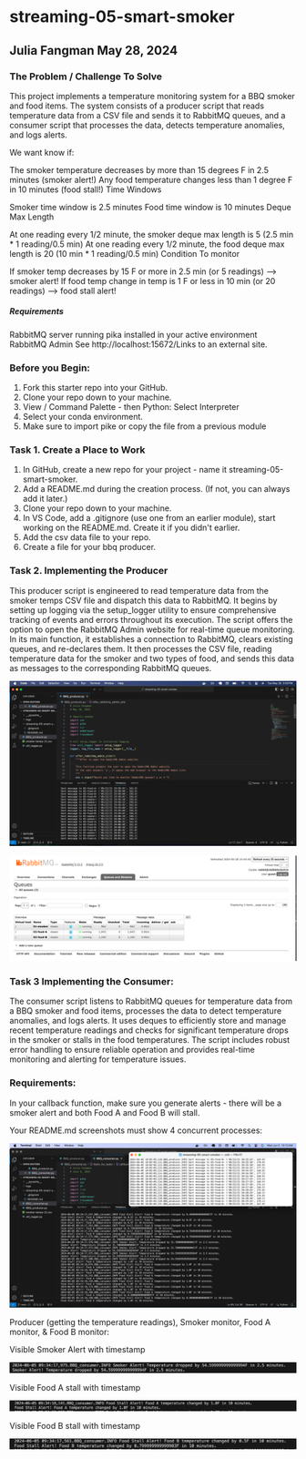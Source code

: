 # streaming-05-smart-smoker 
## Julia Fangman    May 28, 2024


### The Problem / Challenge To Solve
This project implements a temperature monitoring system for a BBQ smoker and food items. The system consists of a producer script that reads temperature data from a CSV file and sends it to RabbitMQ queues, and a consumer script that processes the data, detects temperature anomalies, and logs alerts.

We want know if:

The smoker temperature decreases by more than 15 degrees F in 2.5 minutes (smoker alert!)
Any food temperature changes less than 1 degree F in 10 minutes (food stall!)
Time Windows

Smoker time window is 2.5 minutes
Food time window is 10 minutes
Deque Max Length

At one reading every 1/2 minute, the smoker deque max length is 5 (2.5 min * 1 reading/0.5 min)
At one reading every 1/2 minute, the food deque max length is 20 (10 min * 1 reading/0.5 min) 
Condition To monitor

If smoker temp decreases by 15 F or more in 2.5 min (or 5 readings)  --> smoker alert!
If food temp change in temp is 1 F or less in 10 min (or 20 readings)  --> food stall alert!

##### Requirements
RabbitMQ server running
pika installed in your active environment
RabbitMQ Admin
See http://localhost:15672/Links to an external site.

### Before you Begin: 
1. Fork this starter repo into your GitHub.
2. Clone your repo down to your machine.
3. View / Command Palette - then Python: Select Interpreter
4. Select your conda environment.
5. Make sure to import pike or copy the file from a previous module

### Task 1. Create a Place to Work
1. In GitHub, create a new repo for your project - name it streaming-05-smart-smoker.
2. Add a README.md during the creation process. (If not, you can always add it later.)
3. Clone your repo down to your machine. 
4. In VS Code, add a .gitignore (use one from an earlier module), start working on the README.md. Create it if you didn't earlier.
5. Add the csv data file to your repo. 
6. Create a file for your bbq producer.


### Task 2. Implementing the Producer 
This producer script is engineered to read temperature data from the smoker temps CSV file and dispatch this data to RabbitMQ. It begins by setting up logging via the setup_logger utility to ensure comprehensive tracking of events and errors throughout its execution. The script offers the option to open the RabbitMQ Admin website for real-time queue monitoring. In its main function, it establishes a connection to RabbitMQ, clears existing queues, and re-declares them. It then processes the CSV file, reading temperature data for the smoker and two types of food, and sends this data as messages to the corresponding RabbitMQ queues. 

![working producer image](IMG_9803.png) 

![RabbitMQ image ](IMG_9804.png) 

### Task 3 Implementing the Consumer:
The consumer script listens to RabbitMQ queues for temperature data from a BBQ smoker and food items, processes the data to detect temperature anomalies, and logs alerts. It uses deques to efficiently store and manage recent temperature readings and checks for significant temperature drops in the smoker or stalls in the food temperatures. The script includes robust error handling to ensure reliable operation and provides real-time monitoring and alerting for temperature issues.


### Requirements:
In your callback function, make sure you generate alerts - there will be a smoker alert and both Food A and Food B will stall. 

Your README.md screenshots must show 4 concurrent processes:


![4 Concurrent Processes](IMG_0177.png)

Producer (getting the temperature readings), Smoker monitor, Food A monitor, & Food B monitor:

Visible Smoker Alert with timestamp

![Smoker Alert](IMG_0179.png)

Visible Food A stall with timestamp

![Food A stall](IMG_0178.png)

Visible Food B stall with timestamp

![Food B stall](IMG_0180.png)
